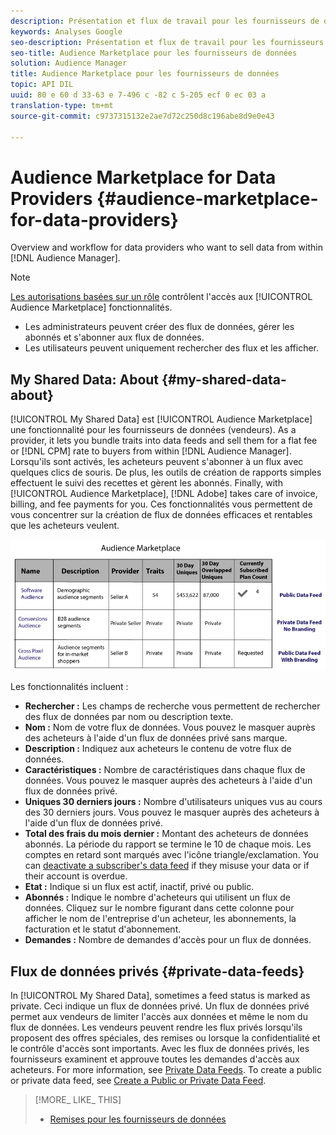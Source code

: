```yaml
---
description: Présentation et flux de travail pour les fournisseurs de données qui souhaitent vendre des données à partir d'Audience Manager.
keywords: Analyses Google
seo-description: Présentation et flux de travail pour les fournisseurs de données qui souhaitent vendre des données à partir d'Audience Manager.
seo-title: Audience Marketplace pour les fournisseurs de données
solution: Audience Manager
title: Audience Marketplace pour les fournisseurs de données
topic: API DIL
uuid: 80 e 60 d 33-63 e 7-496 c -82 c 5-205 ecf 0 ec 03 a
translation-type: tm+mt
source-git-commit: c9737315132e2ae7d72c250d8c196abe8d9e0e43

---
```



# Audience Marketplace for Data Providers {#audience-marketplace-for-data-providers}

Overview and workflow for data providers who want to sell data from within [!DNL Audience Manager].

<!-- c_marketplace_provider.xml -->

>[!NOTE]
>
>[Les autorisations basées sur un rôle](../../../reporting/reports-dashboard.md) contrôlent l'accès aux [!UICONTROL Audience Marketplace] fonctionnalités.
>
>* Les administrateurs peuvent créer des flux de données, gérer les abonnés et s'abonner aux flux de données.
>* Les utilisateurs peuvent uniquement rechercher des flux et les afficher.


## My Shared Data: About {#my-shared-data-about}

[!UICONTROL My Shared Data] est [!UICONTROL Audience Marketplace] une fonctionnalité pour les fournisseurs de données (vendeurs). As a provider, it lets you bundle traits into data feeds and sell them for a flat fee or [!DNL CPM] rate to buyers from within [!DNL Audience Manager]. Lorsqu'ils sont activés, les acheteurs peuvent s'abonner à un flux avec quelques clics de souris. De plus, les outils de création de rapports simples effectuent le suivi des recettes et gèrent les abonnés. Finally, with [!UICONTROL Audience Marketplace], [!DNL Adobe] takes care of invoice, billing, and fee payments for you. Ces fonctionnalités vous permettent de vous concentrer sur la création de flux de données efficaces et rentables que les acheteurs veulent.

![](assets/seller_marketplace.png)

<!-- c_myshared_data.xml -->

Les fonctionnalités incluent :

* **Rechercher :** Les champs de recherche vous permettent de rechercher des flux de données par nom ou description texte.
* **Nom :** Nom de votre flux de données. Vous pouvez le masquer auprès des acheteurs à l'aide d'un flux de données privé sans marque.
* **Description :** Indiquez aux acheteurs le contenu de votre flux de données.
* **Caractéristiques :** Nombre de caractéristiques dans chaque flux de données. Vous pouvez le masquer auprès des acheteurs à l'aide d'un flux de données privé.
* **Uniques 30 derniers jours :** Nombre d'utilisateurs uniques vus au cours des 30 derniers jours. Vous pouvez le masquer auprès des acheteurs à l'aide d'un flux de données privé.
* **Total des frais du mois dernier :** Montant des acheteurs de données abonnés. La période du rapport se termine le 10 de chaque mois. Les comptes en retard sont marqués avec l'icône triangle/exclamation. You can [deactivate a subscriber's data feed](../../../features/audience-marketplace/marketplace-data-providers/marketplace-create-manage-feeds.md#deactivate-data-feed) if they misuse your data or if their account is overdue.
* **Etat :** Indique si un flux est actif, inactif, privé ou public.
* **Abonnés :** Indique le nombre d'acheteurs qui utilisent un flux de données. Cliquez sur le nombre figurant dans cette colonne pour afficher le nom de l'entreprise d'un acheteur, les abonnements, la facturation et le statut d'abonnement.
* **Demandes :** Nombre de demandes d'accès pour un flux de données.

## Flux de données privés {#private-data-feeds}

In [!UICONTROL My Shared Data], sometimes a feed status is marked as private. Ceci indique un flux de données privé. Un flux de données privé permet aux vendeurs de limiter l'accès aux données et même le nom du flux de données. Les vendeurs peuvent rendre les flux privés lorsqu'ils proposent des offres spéciales, des remises ou lorsque la confidentialité et le contrôle d'accès sont importants. Avec les flux de données privés, les fournisseurs examinent et approuve toutes les demandes d'accès aux acheteurs. For more information, see [Private Data Feeds](../../../features/audience-marketplace/marketplace-private-feeds.md). To create a public or private data feed, see [Create a Public or Private Data Feed](../../../features/audience-marketplace/marketplace-data-providers/marketplace-create-manage-feeds.md#create-public-private-data-feed).

>[!MORE_ LIKE_ THIS]
>
>* [Remises pour les fournisseurs de données](../../../features/audience-marketplace/marketplace-data-providers/marketplace-create-manage-feeds.md#discounts)

